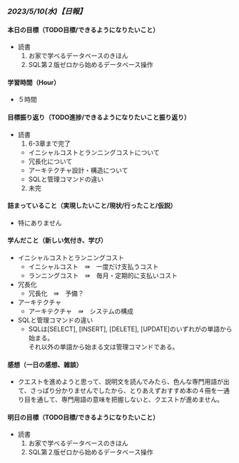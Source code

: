 ### *2023/5/10(水)【日報】*
  
#### 本日の目標（TODO目標/できるようになりたいこと）
  + 読書<br>
    1. お家で学べるデータベースのきほん<br>
    2. SQL第２版ゼロから始めるデータベース操作
#### 学習時間（Hour）
  + ５時間
#### 目標振り返り（TODO進捗/できるようになりたいこと振り返り）
  + 読書
    1. 6-3章まで完了<br>
      - イニシャルコストとランニングコストについて
      - 冗長化について
      - アーキテクチャ設計・構造について
      - SQLと管理コマンドの違い<br>
    2. 未完
#### 詰まっていること（実現したいこと/現状/行ったこと/仮説）
  + 特にありません
#### 学んだこと（新しい気付き、学び）
  + イニシャルコストとランニングコスト
    - イニシャルコスト　⇛　一度だけ支払うコスト
    - ランニングコスト　⇛　毎月・定期的に支払いコスト
  + 冗長化
    - 冗長化　⇛　予備？
  + アーキテクチャ
    - アーキテクチャ　⇛　システムの構成
  + SQLと管理コマンドの違い
    - SQLは[SELECT], [INSERT], [DELETE], [UPDATE]のいずれがの単語から始まる。<br>
      それ以外の単語から始まる文は管理コマンドである。
#### 感想（一日の感想、雑談）
  + クエストを進めようと思って、説明文を読んでみたら、色んな専門用語が出て、さっぱり分かりませんでしたから、とりあえずおすすめ本の４冊を一通り目を通して、専門用語の意味を把握しないと、クエストが進めません。
#### 明日の目標（TODO目標/できるようになりたいこと）
  + 読書
    1. お家で学べるデータベースのきほん
    2. SQL第２版ゼロから始めるデータベース操作